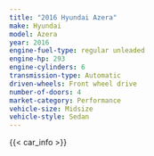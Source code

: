```yaml
---
title: "2016 Hyundai Azera"
make: Hyundai
model: Azera
year: 2016
engine-fuel-type: regular unleaded
engine-hp: 293
engine-cylinders: 6
transmission-type: Automatic
driven-wheels: Front wheel drive
number-of-doors: 4
market-category: Performance
vehicle-size: Midsize
vehicle-style: Sedan
---
```


{{< car_info >}}
